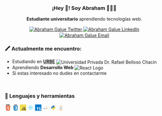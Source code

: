 <p align="center" width="300">
   <h3 align="center">¡Hey 👋! Soy Abraham 👨🏻‍💻</h3>
</p>

<p align="center"><strong>Estudiante universitario</strong> aprendiendo tecnologías web.</p>

<p align='center'>
   <a href="https://twitter.com/AbrahamGaluee" target="_blank">
   <img align="center" src="https://upload.wikimedia.org/wikipedia/commons/c/ce/X_logo_2023.svg" alt="Abraham Galue Twitter" height="28px" width="28px" />
   </a>
   <a href="https://www.linkedin.com/in/abrahamgalue" target="_blank">
   <img align="center" src="https://upload.wikimedia.org/wikipedia/commons/e/e8/Linkedin-logo-blue-In-square-40px.png" alt="Abraham Galue LinkedIn" width="28px" height="28px" />
   </a>
   <a href="mailto:abrahamgalue512@gmail.com" target="_blank">
   <img align="center" src="https://upload.wikimedia.org/wikipedia/commons/7/7e/Gmail_icon_%282020%29.svg" alt="Abraham Galue Email" width="28px" height="28px" />
   </a>
</p>

### 🖍 Actualmente me encuentro:

-  Estudiando en [**URBE**](https://www.urbe.edu/) <img align="center" src="https://cdn.urbe.edu/portal-urbe/images/logos/urbe-hd.png" alt="Universidad Privada Dr. Rafael Belloso Chacín" width="28px" height="28px" />
- Aprendiendo **Desarrollo Web** <img align="center" src="https://upload.wikimedia.org/wikipedia/commons/a/a7/React-icon.svg" alt="React Logo" width="28px" height="28px" />
- Si estas interesado no dudes en contactarme

<br />

### 🚀 Lenguajes y herramientas

<code><img height="20" src="https://raw.githubusercontent.com/github/explore/80688e429a7d4ef2fca1e82350fe8e3517d3494d/topics/html/html.png"></code>
<code><img height="20" src="https://raw.githubusercontent.com/github/explore/80688e429a7d4ef2fca1e82350fe8e3517d3494d/topics/css/css.png"></code>
<code><img height="20" src="https://raw.githubusercontent.com/github/explore/80688e429a7d4ef2fca1e82350fe8e3517d3494d/topics/javascript/javascript.png"></code>
<code><img height="20" src="https://raw.githubusercontent.com/github/explore/80688e429a7d4ef2fca1e82350fe8e3517d3494d/topics/react/react.png"></code>
<code><img height="20" src="https://raw.githubusercontent.com/github/explore/80688e429a7d4ef2fca1e82350fe8e3517d3494d/topics/typescript/typescript.png"></code>
<code><img height="20" src="https://raw.githubusercontent.com/github/explore/80688e429a7d4ef2fca1e82350fe8e3517d3494d/topics/mysql/mysql.png"></code>
<code><img height="20" src="https://raw.githubusercontent.com/github/explore/80688e429a7d4ef2fca1e82350fe8e3517d3494d/topics/python/python.png"></code>
<code><img height="20" src="https://raw.githubusercontent.com/github/explore/5b3600551e122a3277c2c5368af2ad5725ffa9a1/topics/java/java.png"></code>
